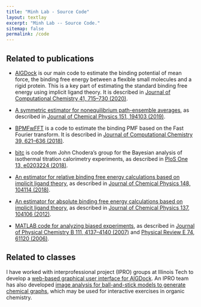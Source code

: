 ```yaml
---
title: "Minh Lab - Source Code"
layout: textlay
excerpt: "Minh Lab -- Source Code."
sitemap: false
permalink: /code
---
```


## Related to publications

* [AlGDock](https://github.com/ccbatiit/algdock/) is our main code to estimate the binding potential of mean force, the binding free energy between a flexible small molecules and a rigid protein. This is a key part of estimating the standard binding free energy using implicit ligand theory. It is described in [Journal of Computational Chemistry 41, 715–730 (2020)](http://dx.doi.org/10.1002/jcc.26036).

* [A symmetric estimator for nonequilibrium path-ensemble averages](https://github.com/nguyentrunghai/Nonequilibrium), as described in [Journal of Chemical Physics 151, 194103 (2019)](http://dx.doi.org/10.1063/1.5121306).

* [BPMFwFFT](https://github.com/nguyentrunghai/BPMFwFFT) is a code to estimate the binding PMF based on the Fast Fourier transform. It is described in [Journal of Computational Chemistry 39, 621–636 (2018)](http://dx.doi.org/10.1002/jcc.25139).

* [bitc](https://github.com/choderalab/bayesian-itc) is code from John Chodera’s group for the Bayesian analysis of isothermal titration calorimetry experiments, as described in [PloS One 13, e0203224 (2018)](http://dx.doi.org/10.1371/journal.pone.0203224).

* [An estimator for relative binding free energy calculations based on implicit ligand theory](https://github.com/nguyentrunghai/ILT_Relative), as described in [Journal of Chemical Physics 148, 104114 (2018)](http://dx.doi.org/10.1063/1.5017136).

* [An estimator for absolute binding free energy calculations based on implicit ligand theory](https://simtk.org/home/implicit_ligand), as described in [Journal of Chemical Physics 137, 104106 (2012)](http://dx.doi.org/10.1063/1.4751284).

* [MATLAB code for analyzing biased experiments](https://simtk.org/home/ferbe), as described in [Journal of Physical Chemistry B 111, 4137–4140 (2007)](https://doi.org/10.1021/jp068656n) and [Physical Review E 74, 61120 (2006)](https://doi.org/10.1103/PhysRevE.74.061120).

## Related to classes

I have worked with interprofessional project (IPRO) groups at Illinois Tech to develop a <a title="https://github.com/gkumar7/AlGDock" href="https://github.com/gkumar7/AlGDock">web-based graphical user interface for AlGDock</a>. An IPRO team has also developed <a title="https://github.com/Aczopek/Ipro-spring-2016" href="https://github.com/Aczopek/Ipro-spring-2016">image analysis for ball-and-stick models to generate chemical graphs</a>, which may be used for interactive exercises in organic chemistry.
